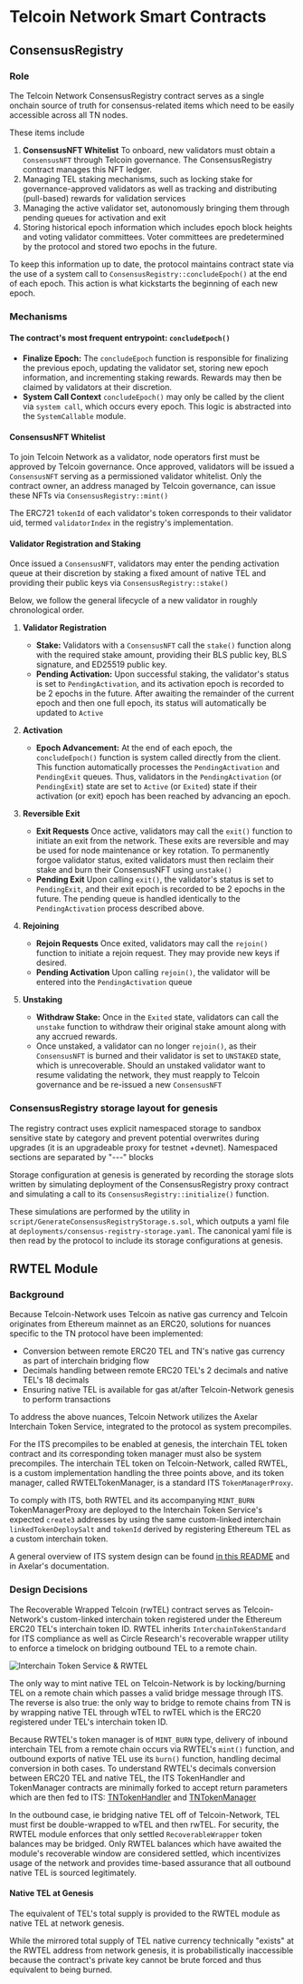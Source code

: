 # Telcoin Network Smart Contracts

## ConsensusRegistry

### Role

The Telcoin Network ConsensusRegistry contract serves as a single onchain source of truth for consensus-related items which need to be easily accessible across all TN nodes.

These items include

1.  **ConsensusNFT Whitelist** To onboard, new validators must obtain a `ConsensusNFT` through Telcoin governance. The ConsensusRegistry contract manages this NFT ledger.
2.  Managing TEL staking mechanisms, such as locking stake for governance-approved validators as well as tracking and distributing (pull-based) rewards for validation services
3.  Managing the active validator set, autonomously bringing them through pending queues for activation and exit
4.  Storing historical epoch information which includes epoch block heights and voting validator committees. Voter committees are predetermined by the protocol and stored two epochs in the future.

To keep this information up to date, the protocol maintains contract state via the use of a system call to `ConsensusRegistry::concludeEpoch()` at the end of each epoch. This action is what kickstarts the beginning of each new epoch.

### Mechanisms

#### The contract's most frequent entrypoint: `concludeEpoch()`

- **Finalize Epoch:** The `concludeEpoch` function is responsible for finalizing the previous epoch, updating the validator set, storing new epoch information, and incrementing staking rewards. Rewards may then be claimed by validators at their discretion.
- **System Call Context** `concludeEpoch()` may only be called by the client via `system call`, which occurs every epoch. This logic is abstracted into the `SystemCallable` module.

#### ConsensusNFT Whitelist

To join Telcoin Network as a validator, node operators first must be approved by Telcoin governance. Once approved, validators will be issued a `ConsensusNFT` serving as a permissioned validator whitelist. Only the contract owner, an address managed by Telcoin governance, can issue these NFTs via `ConsensusRegistry::mint()`

The ERC721 `tokenId` of each validator's token corresponds to their validator uid, termed `validatorIndex` in the registry's implementation.

#### Validator Registration and Staking

Once issued a `ConsensusNFT`, validators may enter the pending activation queue at their discretion by staking a fixed amount of native TEL and providing their public keys via `ConsensusRegistry::stake()`

Below, we follow the general lifecycle of a new validator in roughly chronological order.

1. **Validator Registration**

   - **Stake:** Validators with a `ConsensusNFT` call the `stake()` function along with the required stake amount, providing their BLS public key, BLS signature, and ED25519 public key.
   - **Pending Activation:** Upon successful staking, the validator's status is set to `PendingActivation`, and its activation epoch is recorded to be 2 epochs in the future. After awaiting the remainder of the current epoch and then one full epoch, its status will automatically be updated to `Active`

2. **Activation**

   - **Epoch Advancement:** At the end of each epoch, the `concludeEpoch()` function is system called directly from the client. This function automatically processes the `PendingActivation` and `PendingExit` queues. Thus, validators in the `PendingActivation` (or `PendingExit`) state are set to `Active` (or `Exited`) state if their activation (or exit) epoch has been reached by advancing an epoch.

3. **Reversible Exit**

   - **Exit Requests** Once active, validators may call the `exit()` function to initiate an exit from the network. These exits are reversible and may be used for node maintenance or key rotation. To permanently forgoe validator status, exited validators must then reclaim their stake and burn their ConsensusNFT using `unstake()`
   - **Pending Exit** Upon calling `exit()`, the validator's status is set to `PendingExit`, and their exit epoch is recorded to be 2 epochs in the future. The pending queue is handled identically to the `PendingActivation` process described above.

4. **Rejoining**

   - **Rejoin Requests** Once exited, validators may call the `rejoin()` function to initiate a rejoin request. They may provide new keys if desired.
   - **Pending Activation** Upon calling `rejoin()`, the validator will be entered into the `PendingActivation` queue

5. **Unstaking**
   - **Withdraw Stake:** Once in the `Exited` state, validators can call the `unstake` function to withdraw their original stake amount along with any accrued rewards.
   - Once unstaked, a validator can no longer `rejoin()`, as their `ConsensusNFT` is burned and their validator is set to `UNSTAKED` state, which is unrecoverable. Should an unstaked validator want to resume validating the network, they must reapply to Telcoin governance and be re-issued a new `ConsensusNFT`

### ConsensusRegistry storage layout for genesis

The registry contract uses explicit namespaced storage to sandbox sensitive state by category and prevent potential overwrites during upgrades (it is an upgradeable proxy for testnet +devnet). Namespaced sections are separated by "---" blocks

Storage configuration at genesis is generated by recording the storage slots written by simulating deployment of the ConsensusRegistry proxy contract and simulating a call to its `ConsensusRegistry::initialize()` function.

These simulations are performed by the utility in `script/GenerateConsensusRegistryStorage.s.sol`, which outputs a yaml file at `deployments/consensus-registry-storage.yaml`. The canonical yaml file is then read by the protocol to include its storage configurations at genesis.

## RWTEL Module

### Background

Because Telcoin-Network uses Telcoin as native gas currency and Telcoin originates from Ethereum mainnet as an ERC20, solutions for nuances specific to the TN protocol have been implemented:

- Conversion between remote ERC20 TEL and TN's native gas currency as part of interchain bridging flow
- Decimals handling between remote ERC20 TEL's 2 decimals and native TEL's 18 decimals
- Ensuring native TEL is available for gas at/after Telcoin-Network genesis to perform transactions

To address the above nuances, Telcoin Network utilizes the Axelar Interchain Token Service, integrated to the protocol as system precompiles.

For the ITS precompiles to be enabled at genesis, the interchain TEL token contract and its corresponding token manager must also be system precompiles. The interchain TEL token on Telcoin-Network, called RWTEL, is a custom implementation handling the three points above, and its token manager, called RWTELTokenManager, is a standard ITS `TokenManagerProxy`.

To comply with ITS, both RWTEL and its accompanying `MINT_BURN` TokenManagerProxy are deployed to the Interchain Token Service's expected `create3` addresses by using the same custom-linked interchain `linkedTokenDeploySalt` and `tokenId` derived by registering Ethereum TEL as a custom interchain token.

A general overview of ITS system design can be found [in this README](src/interchain-token-service/README.md) and in Axelar's documentation.

### Design Decisions

The Recoverable Wrapped Telcoin (rwTEL) contract serves as Telcoin-Network's custom-linked interchain token registered under the Ethereum ERC20 TEL's interchain token ID. RWTEL inherits `InterchainTokenStandard` for ITS compliance as well as Circle Research's recoverable wrapper utility to enforce a timelock on bridging outbound TEL to a remote chain.

![Interchain Token Service & RWTEL](https://i.imgur.com/pymULlU.png)

The only way to mint native TEL on Telcoin-Network is by locking/burning TEL on a remote chain which passes a valid bridge message through ITS. The reverse is also true: the only way to bridge to remote chains from TN is by wrapping native TEL through wTEL to rwTEL which is the ERC20 registered under TEL's interchain token ID.

Because RWTEL's token manager is of `MINT_BURN` type, delivery of inbound interchain TEL from a remote chain occurs via RWTEL's `mint()` function, and outbound exports of native TEL use its `burn()` function, handling decimal conversion in both cases. To understand RWTEL's decimals conversion between ERC20 TEL and native TEL, the ITS TokenHandler and TokenManager contracts are minimally forked to accept return parameters which are then fed to ITS: [TNTokenHandler](../TNTokenHandler) and [TNTokenManager](./TNTokenManager)

In the outbound case, ie bridging native TEL off of Telcoin-Network, TEL must first be double-wrapped to wTEL and then rwTEL. For security, the RWTEL module enforces that only settled `RecoverableWrapper` token balances may be bridged. Only RWTEL balances which have awaited the module's recoverable window are considered settled, which incentivizes usage of the network and provides time-based assurance that all outbound native TEL is sourced legitimately.

#### Native TEL at Genesis

The equivalent of TEL's total supply is provided to the RWTEL module as native TEL at network genesis.

While the mirrored total supply of TEL native currency technically "exists" at the RWTEL address from network genesis, it is probabilistically inaccessible because the contract's private key cannot be brute forced and thus equivalent to being burned.
